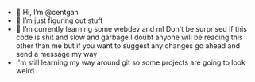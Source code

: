- 👋 Hi, I’m @centgan
- 👀 I’m just figuring out stuff
- 🌱 I’m currently learning some webdev and ml
Don't be surprised if this code is shit and slow and garbage I doubt anyone will be reading this other than me but if you want to suggest any changes
go ahead and send a message my way
- I'm still learning my way around git so some projects are going to look weird


